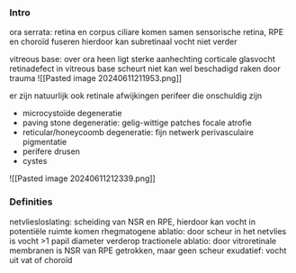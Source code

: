 
### Intro
ora serrata: retina en corpus ciliare komen samen
sensorische retina, RPE en choroïd fuseren
hierdoor kan subretinaal vocht niet verder

vitreous base: over ora heen ligt sterke aanhechting corticale glasvocht
retinadefect in vitreous base scheurt niet
kan wel beschadigd raken door trauma
![[Pasted image 20240611211953.png]]

er zijn natuurlijk ook retinale afwijkingen perifeer die onschuldig zijn
- microcystoïde degeneratie
- paving stone degeneratie: gelig-wittige patches focale atrofie
- reticular/honeycoomb degeneratie: fijn netwerk perivasculaire pigmentatie
- perifere drusen
- cystes


![[Pasted image 20240611212339.png]]

### Definities
netvliesloslating: scheiding van NSR en RPE, hierdoor kan vocht in potentiële ruimte komen
rhegmatogene ablatio: door scheur in het netvlies is vocht >1 papil diameter verderop
tractionele ablatio: door vitroretinale membranen is NSR van RPE getrokken, maar geen scheur
exudatief: vocht uit vat of choroïd